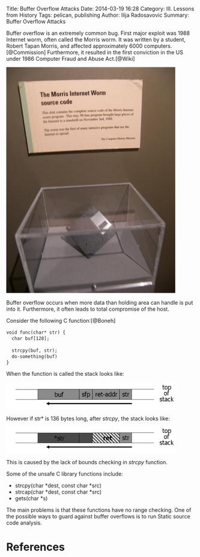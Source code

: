 Title: Buffer Overflow Attacks
Date: 2014-03-19 16:28
Category: III. Lessons from History
Tags: pelican, publishing
Author: Ilija Radosavovic
Summary: Buffer Overflow Attacks 


Buffer overflow is an extremely common bug.
First major exploit was 1988 Internet worm,
often called the Morris worm. It was written
by a student, Robert Tapan Morris, and affected 
approximately 6000 computers.[@Commission] Furthermore, 
it resulted in the first conviction in the US under 1986
Computer Fraud and Abuse Act.[@Wiki]

![morris_worm](images/morris_worm.jpg)

Buffer overflow occurs when more data than holding area can 
handle is put into it. Furthermore, it often leads to total
compromise of the host.
   

Consider the following C function:[@Boneh]

    void func(char* str) {
	  char buf[128];

	  strcpy(buf, str);
	  do-something(buf)
    }


When the function is called the stack looks like:

![overflow_before](images/overflow_before.JPG)

However if str\* is 136 bytes long, after *strcpy*, 
the stack looks like:

![overflow_after](images/overflow_after.JPG)

This is caused by the lack of bounds checking
in *strcpy* function.


Some of the unsafe C library functions include:    

+ strcpy(char \*dest, const char \*src)   
+ strcap(char \*dest, const char \*src)   
+ gets(char \*s)     


The main problems is that these functions have no range checking.
One of the possible ways to guard against buffer
overflows is to run Static source code analysis.


References
========================================
[@Boneh "Dan Boneh, CS155 Computer and Network Security 2003, Stanford University"]: http://crypto.stanford.edu/cs155old/cs155-spring03 
[@Wiki "Wikipedia, Morris worm"]: http://en.wikipedia.org/wiki/Morris_worm
[@Commission "Ted Eisenberg, Cornel Commission findings, 1989, Cornell University"]: http://www.cs.cornell.edu/courses/cs1110/2009sp/assignments/a1/p706-eisenberg.pdf 
